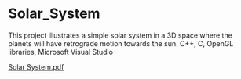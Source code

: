 # Solar_System
This project illustrates a simple solar system in a 3D space where the planets will have retrograde motion towards the sun.
C++, C, OpenGL libraries, Microsoft Visual Studio

[Solar System.pdf](https://github.com/NamrathaHV/Solar_System/files/7059534/Solar.System.pdf)
